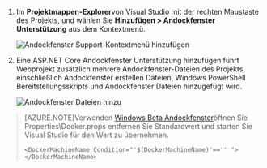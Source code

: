 1. Im **Projektmappen-Explorer**von Visual Studio mit der rechten Maustaste des Projekts, und wählen Sie **Hinzufügen > Andockfenster Unterstützung** aus dem Kontextmenü.

    ![Andockfenster Support-Kontextmenü hinzufügen](media/vs-azure-tools-docker-add-docker-support/docker-support-context-menu.png)

1. Eine ASP.NET Core Andockfenster Unterstützung hinzufügen führt Webprojekt zusätzlich mehrere Andockfenster-Dateien des Projekts, einschließlich Andockfenster erstellen Dateien, Windows PowerShell Bereitstellungsskripts und Andockfenster Dateien hinzugefügt wird. 

    ![Andockfenster Dateien hinzu](media/vs-azure-tools-docker-add-docker-support/docker-files-added.png)
    
> [AZURE.NOTE]Verwenden [Windows Beta Andockfenster](https://beta.docker.com)öffnen Sie Properties\Docker.props entfernen Sie Standardwert und starten Sie Visual Studio für den Wert zu übernehmen.
> 
> ```
> <DockerMachineName Condition="'$(DockerMachineName)'=='' "></DockerMachineName>
> ```
